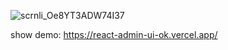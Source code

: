 ![scrnli_Oe8YT3ADW74I37](https://github.com/user-attachments/assets/374c81f7-d11d-46b8-bc0d-f63f1c5cc844)

show demo:
https://react-admin-ui-ok.vercel.app/
